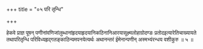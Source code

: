 +++
title = "०५ परि तृन्धि"

+++

हेकवे प्राज्ञ पूषन् पणीनांवणिजांलुब्धानांहृदयाहृदयानिकठिनानिआरयासूक्ष्मलोहाग्रोदण्डः प्रतोदइत्यारेतिचाख्यायते तथापरितृन्धि परिविध्यहृद्गतङ्काठिन्यमपनयेत्यर्थः अथानन्तरं ईमेनान्पणीन् अस्मभ्यंरन्धय वशीकुरु ॥ ५ ॥